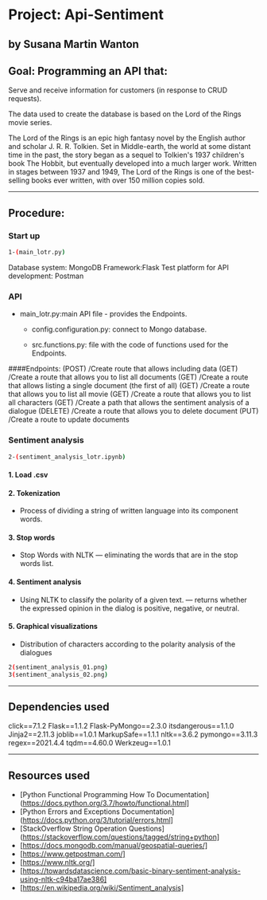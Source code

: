 

# Project: Api-Sentiment
## by Susana Martin Wanton

## Goal: Programming an API that:

Serve and receive information for customers (in response to CRUD requests).

The data used to create the database is based on the Lord of the Rings movie series.

The Lord of the Rings is an epic high fantasy novel by the English author and scholar J. R. R. Tolkien. Set in Middle-earth, the world at some distant time in the past, the story began as a sequel to Tolkien's 1937 children's book The Hobbit, but eventually developed into a much larger work. Written in stages between 1937 and 1949, The Lord of the Rings is one of the best-selling books ever written, with over 150 million copies sold.

---

## Procedure:

### Start up

```bash
1-(main_lotr.py)
```

Database system: MongoDB
Framework:Flask
Test platform for API development: Postman


### API

- main_lotr.py:main API file - provides the Endpoints.

    - config.configuration.py: connect to Mongo database.

    - src.functions.py: file with the code of functions used for the Endpoints.

####Endpoints:
(POST)   /Create route that allows including data
(GET)    /Create a route that allows you to list all documents
(GET)    /Create a route that allows listing a single document (the first of all)
(GET)    /Create a route that allows you to list all movie
(GET)    /Create a route that allows you to list all characters
(GET)    /Create a path that allows the sentiment analysis of a dialogue
(DELETE) /Create a route that allows you to delete document
(PUT)    /Create a route to update documents


### Sentiment analysis

```bash
2-(sentiment_analysis_lotr.ipynb)
```

#### 1. Load .csv

#### 2. Tokenization
- Process of dividing a string of written language into its component words.

#### 3. Stop words
- Stop Words with NLTK — eliminating the words that are in the stop words list.

#### 4. Sentiment analysis
- Using NLTK to classify the polarity of a given text. — returns whether the expressed opinion in the dialog is positive, negative, or neutral. 

#### 5. Graphical visualizations
- Distribution of characters according to the polarity analysis of the dialogues

```bash
2(sentiment_analysis_01.png)
3(sentiment_analysis_02.png)
```

---
## Dependencies used

click==7.1.2
Flask==1.1.2
Flask-PyMongo==2.3.0
itsdangerous==1.1.0
Jinja2==2.11.3
joblib==1.0.1
MarkupSafe==1.1.1
nltk==3.6.2
pymongo==3.11.3
regex==2021.4.4
tqdm==4.60.0
Werkzeug==1.0.1

---
## Resources used

* [Python Functional Programming How To Documentation](https://docs.python.org/3.7/howto/functional.html]
* [Python Errors and Exceptions Documentation](https://docs.python.org/3/tutorial/errors.html]
* [StackOverflow String Operation Questions](https://stackoverflow.com/questions/tagged/string+python]
* [https://docs.mongodb.com/manual/geospatial-queries/]
* [https://www.getpostman.com/]
* [https://www.nltk.org/]
* [https://towardsdatascience.com/basic-binary-sentiment-analysis-using-nltk-c94ba17ae386]
* [https://en.wikipedia.org/wiki/Sentiment_analysis]

